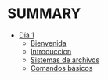 # SUMMARY

- [Día 1]()
    - [Bienvenida](./dia_1/00_bienvenida.md)
    - [Introduccíon](./dia_1/01_introducción.md)
    - [Sistemas de archivos](./dia_1/02_sistemas_archivos.md)
    - [Comandos básicos](./dia_1/03_comandos_basicos.md)
<!---

- [Día 2]()
    - [Usuarios, grupos y permisos](./dia_2/05_usuarios_permisos.md)
    - [Procesos ](./dia_2/06_procesos.md)
    - [Vim](./dia_2/04_vim.md)

- [Día 3]()
    - [Pipes y filtrado](./dia_3/07_pipes_filtrado.md)
    - [Instalación de paquetes.](./dia_3/08_instalacion.md)

- [Día 4]()
    - [Scripts](./dia_4/09_scripts.md)
    - [Dispositivos](./dia_4/10_dispositivos.md)

- [Día 5]()
    - [Historia](./dia_5/11_historia.md)
    - [Consejos de instalación](./dia_5/12_consejos.md)
    - [Visita]()
--->
